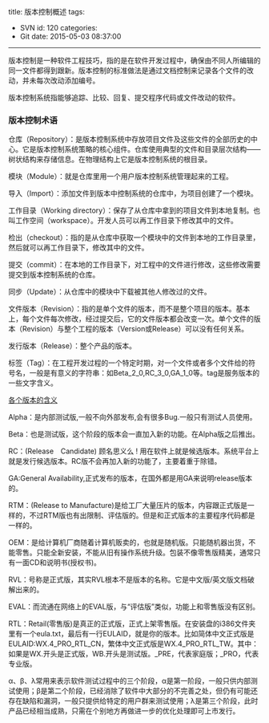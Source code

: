 title: 版本控制概述
tags:
  - SVN
id: 120
categories:
  - Git
date: 2015-05-03 08:37:00
---

版本控制是一种软件工程技巧，指的是在软件开发过程中，确保由不同人所编辑的同一文件都得到跟新。版本控制的标准做法是通过文档控制来记录各个文件的改动，并未每次改动添加编号。

版本控制系统指能够追踪、比较、回复、提交程序代码或文件改动的软件。

### 版本控制术语

仓库（Repository）：是版本控制系统中存放项目文件及这些文件的全部历史的中心。它是版本控制系统策略的核心组件。仓库使用典型的文件和目录层次结构——树状结构来存储信息。在物理结构上它是版本控制系统的根目录。

模块（Module）：就是仓库里用一个用户版本控制系统管理起来的工程。

导入（Import）：添加文件到版本中控制系统的仓库中，为项目创建了一个模块。

工作目录（Working directory）：保存了从仓库中拿到的项目文件到本地复制。也叫工作空间（workspace）。开发人员可以再工作目录下修改其中的文件。

检出（checkout）：指的是从仓库中获取一个模块中的文件到本地的工作目录里，然后就可以再工作目录下，修改其中的文件。

提交（commit）：在本地的工作目录下，对工程中的文件进行修改，这些修改需要提交到版本控制系统的仓库。

同步（Update）：从仓库中的模块中下载被其他人修改过的文件。

文件版本（Revision）：指的是单个文件的版本，而不是整个项目的版本。基本上，每个文件每次修改，经过提交后，它的文件版本都会改变一次。单个文件的版本（Revision）与整个工程的版本（Version或Release）可以没有任何关系。

发行版本（Release）：整个产品的版本。

标签（Tag）：在工程开发过程的一个特定时期，对一个文件或者多个文件给的符号名，一般是有意义的字符串：如Beta_2_0,RC_3_0,GA_1_0等。tag是服务版本的一些文字含义。

[各个版本的含义](http://www.blogjava.net/RomulusW/archive/2008/05/04/197985.html)

Alpha：是内部测试版,一般不向外部发布,会有很多Bug.一般只有测试人员使用。

Beta：也是测试版，这个阶段的版本会一直加入新的功能。在Alpha版之后推出。

RC：(Release　Candidate) 顾名思义么 ! 用在软件上就是候选版本。系统平台上就是发行候选版本。RC版不会再加入新的功能了，主要着重于除错。

<span class="hilite1"><span class="hilite1">GA</span></span>:General Availability,正式发布的版本，在国外都是用<span class="hilite1"><span class="hilite1">GA</span></span>来说明release版本的。

RTM：(Release to Manufacture)是给工厂大量压片的版本，内容跟正式版是一样的，不过RTM版也有出限制、评估版的。但是和正式版本的主要程序代码都是一样的。

OEM：是给计算机厂商随着计算机贩卖的，也就是随机版。只能随机器出货，不能零售。只能全新安装，不能从旧有操作系统升级。包装不像零售版精美，通常只有一面CD和说明书(授权书)。

RVL：号称是正式版，其实RVL根本不是版本的名称。它是中文版/英文版文档破解出来的。

EVAL：而流通在网络上的EVAL版，与“评估版”类似，功能上和零售版没有区别。

RTL：Retail(零售版)是真正的正式版，正式上架零售版。在安装盘的i386文件夹里有一个eula.txt，最后有一行EULAID，就是你的版本。比如简体中文正式版是EULAID:WX.4_PRO_RTL_CN，繁体中文正式版是WX.4_PRO_RTL_TW。其中：如果是WX.开头是正式版，WB.开头是测试版。_PRE，代表家庭版；_PRO，代表专业版。

α、β、λ常用来表示<a target="_self">软件测试</a>过程中的三个阶段，α是第一阶段，一般只供内部测试使用；β是第二个阶段，已经消除了软件中大部分的不完善之处，但仍有可能还存在缺陷和漏洞，一般只提供给特定的用户群来测试使用；λ是第三个阶段，此时产品已经相当成熟，只需在个别地方再做进一步的优化处理即可上市发行。